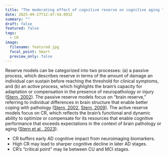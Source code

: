 ```yaml
---
title: "The moderating effect of cognitive reserve on cognitive aging "
date: 2025-09-27T12:47:54.091Z
summary: ""
draft: false
featured: false
tags:
  - CR
image:
  filename: featured.jpg
  focal_point: Smart
  preview_only: false
---
```

Reserve models can be categorized into two processes: (a) a passive process, which describes reserve in terms of the amount of damage an individual can sustain before reaching the threshold for clinical symptoms, and (b) an active process, which highlights the brain’s capacity for adaptation or compensation in the presence of neuropathology or injury ([Stern, 2002](https://www.sciencedirect.com/science/article/pii/S0197458025001307#bib78)). The passive reserve models focus on “brain reserve,” referring to individual differences in brain structure that enable better coping with pathology ([Stern, 2002](https://www.sciencedirect.com/science/article/pii/S0197458025001307#bib78), [Stern, 2009](https://www.sciencedirect.com/science/article/pii/S0197458025001307#bib79)). The active reserve models focus on CR, which reflects the brain’s functional and dynamic ability to optimize or compensate for its resources that enable cognitive performance that exceeds expectations in the context of brain pathology or aging ([Stern et al., 2023](https://www.sciencedirect.com/science/article/pii/S0197458025001307#bib81)).

* CR buffers early AD cognitive impact from neuroimaging biomarkers.
* High CR may lead to sharper cognitive decline in later AD stages.
* CR’s “critical point” may lie between CU and MCI stages.